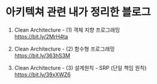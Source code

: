 # 아키텍쳐 관련 내가 정리한 블로그

1. Clean Architecture - (1) 객체 지향 프로그래밍 \
<https://bit.ly/2MrH4ta>

2. Clean Architecture - (2) 함수형 프로그래밍 \
<https://bit.ly/363hS3M>

3. Clean Architecture - (3) 설계원칙 - SRP (단일 책임 원칙) \
<https://bit.ly/39xXWZ6>